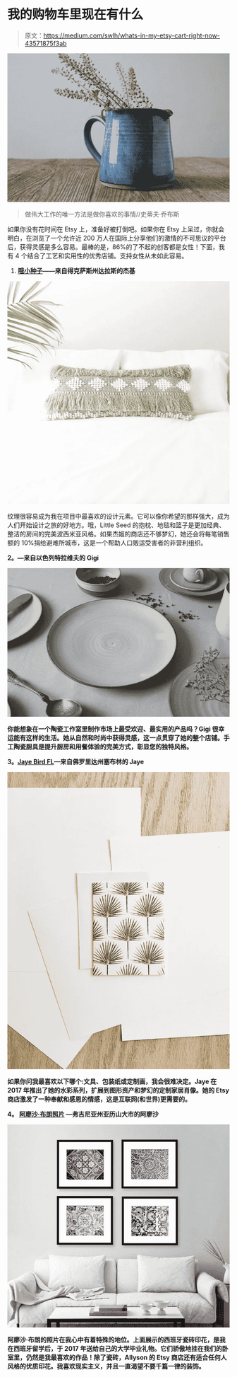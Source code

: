 # 我的购物车里现在有什么

> 原文：<https://medium.com/swlh/whats-in-my-etsy-cart-right-now-43571875f3ab>

![](img/660e3b29eb0e22d8008234a0a55237e9.png)

> 做伟大工作的唯一方法是做你喜欢的事情//史蒂夫·乔布斯

如果你没有花时间在 Etsy 上，准备好被打倒吧。如果你在 Etsy 上呆过，你就会明白，在浏览了一个允许近 200 万人在国际上分享他们的激情的不可思议的平台后，获得灵感是多么容易。最棒的是，86%的了不起的创客都是女性！下面，我有 4 个结合了工艺和实用性的优秀店铺。支持女性从未如此容易。

1.  [**哦小种子**](https://www.etsy.com/shop/OhLittleSeed)**——来自得克萨斯州达拉斯的杰基**

![](img/d7e846589754a1d39bc58044ddea7c58.png)

纹理很容易成为我在项目中最喜欢的设计元素。它可以像你希望的那样强大，成为人们开始设计之旅的好地方。哦，Little Seed 的抱枕、地毯和篮子是更加经典、整洁的房间的完美波西米亚风格。如果杰姬的商店还不够梦幻，她还会将每笔销售额的 10%捐给避难所城市，这是一个帮助人口贩运受害者的非营利组织。

**2。**[](https://www.etsy.com/shop/MadAboutPottery)****—来自以色列特拉维夫的 Gigi****

**![](img/be7c42eb24fa00f33d980d89f27d5aa4.png)**

**你能想象在一个陶瓷工作室里制作市场上最受欢迎、最实用的产品吗？Gigi 很幸运能有这样的生活。她从自然和时尚中获得灵感，这一点贯穿了她的整个店铺。手工陶瓷厨具是提升厨房和用餐体验的完美方式，彰显您的独特风格。**

****3。**[**Jaye Bird FL**](https://www.etsy.com/shop/JayeBirdFL)**—来自佛罗里达州塞布林的 Jaye****

**![](img/85affe68ed5699965791f523e059d484.png)**

**如果你问我最喜欢以下哪个:文具、包装纸或定制画，我会很难决定。Jaye 在 2017 年推出了她的水彩系列，扩展到图形资产和梦幻的定制家居肖像。她的 Etsy 商店激发了一种奉献和感恩的情感，这是互联网(和世界)更需要的。**

****4。** [**阿廖沙·布朗照片**](https://www.etsy.com/shop/AllysonBrownPhoto) **—弗吉尼亚州亚历山大市的阿廖沙****

**![](img/f98e311f4ab90a46a8c3b38543ce7975.png)**

**阿廖沙·布朗的照片在我心中有着特殊的地位。上面展示的西班牙瓷砖印花，是我在西班牙留学后，于 2017 年送给自己的大学毕业礼物。它们骄傲地挂在我们的卧室里，仍然是我最喜欢的作品！除了瓷砖，Allyson 的 Etsy 商店还有适合任何人风格的优质印花。我喜欢现实主义，并且一直渴望不要千篇一律的装饰。**
